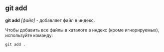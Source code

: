 ## git add

**git add** *[файл]* - добавляет файл в индекс.

Чтобы добавить все файлы в каталоге в индекс (кроме игнорируемых),
используйте команду:

`git add .`